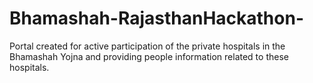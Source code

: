 # Bhamashah-RajasthanHackathon-
Portal created for active participation of the private hospitals in the Bhamashah Yojna and providing people information related to these hospitals.
